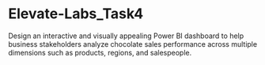 # Elevate-Labs_Task4
Design an interactive and visually appealing Power BI dashboard to help business stakeholders analyze chocolate sales performance across multiple dimensions such as products, regions, and salespeople.
